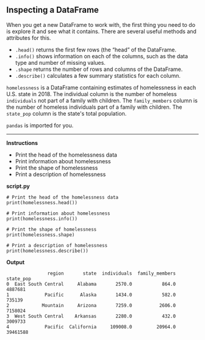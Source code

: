 ## Inspecting a DataFrame

When you get a new DataFrame to work with, the first thing you need to do is explore it and see what it contains. There are several useful methods and attributes for this.

* `.head()` returns the first few rows (the “head” of the DataFrame.
* `.info()` shows information on each of the columns, such as the data type and number of missing values.
* `.shape` returns the number of rows and columns of the DataFrame.
* `.describe()` calculates a few summary statistics for each column.

`homelessness` is a DataFrame containing estimates of homelessness in each U.S. state in 2018. The individual column is the number of homeless `individuals` not part of a family with children. The `family_members` column is the number of homeless individuals part of a family with children. The `state_pop` column is the state's total population.

`pandas` is imported for you.

<hr>

**Instructions**
* Print the head of the homelessness data
* Print information about homelessness
* Print the shape of homelessness
* Print a description of homelessness

**script.py**
```
# Print the head of the homelessness data
print(homelessness.head())

# Print information about homelessness
print(homelessness.info())

# Print the shape of homelessness
print(homelessness.shape)

# Print a description of homelessness
print(homelessness.describe())
```

**Output**
```
               region       state  individuals  family_members  state_pop
0  East South Central     Alabama       2570.0           864.0    4887681
1             Pacific      Alaska       1434.0           582.0     735139
2            Mountain     Arizona       7259.0          2606.0    7158024
3  West South Central    Arkansas       2280.0           432.0    3009733
4             Pacific  California     109008.0         20964.0   39461588
```